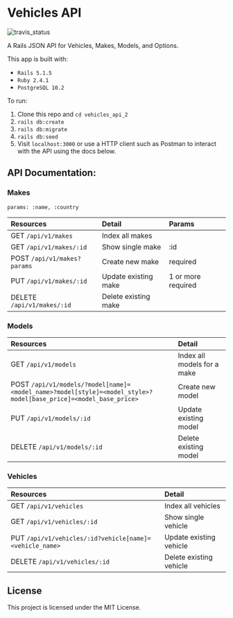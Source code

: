 # Vehicles API

![travis_status](https://travis-ci.org/podoglyph/vehicles_api_2.svg?branch=master)

A Rails JSON API for Vehicles, Makes, Models, and Options.

This app is built with:

* `Rails 5.1.5`
* `Ruby 2.4.1`
* `PostgreSQL 10.2`

To run:

1. Clone this repo and `cd vehicles_api_2`
3. `rails db:create`
4. `rails db:migrate`
5. `rails db:seed`
5.  Visit `localhost:3000` or use a HTTP client such as Postman to interact with the API using the docs below.

## API Documentation:

### Makes

`params: :name, :country`

| Resources | Detail | Params |
| :-------- |:-------| :------- |
| GET `/api/v1/makes` | Index all makes | |
| GET `/api/v1/makes/:id` | Show single make | :id |
| POST `/api/v1/makes?params` | Create new make | required |
| PUT `/api/v1/makes/:id` | Update existing make | 1 or more required|
| DELETE `/api/v1/makes/:id` | Delete existing make | |


### Models

| Resources | Detail |
| :-------- |:-------|
| GET `/api/v1/models` | Index all models for a make |
| POST `/api/v1/models/?model[name]=<model_name>?model[style]=<model_style>?model[base_price]=<model_base_price>` | Create new model |
| PUT `/api/v1/models/:id` | Update existing model |
| DELETE `/api/v1/models/:id` | Delete existing model |


### Vehicles

| Resources | Detail |
| :-------- |:-------|
| GET `/api/v1/vehicles` | Index all vehicles |
| GET `/api/v1/vehicles/:id` | Show single vehicle |
| PUT `/api/v1/vehicles/:id?vehicle[name]=<vehicle_name>` | Update existing vehicle |
| DELETE `/api/v1/vehicles/:id` | Delete existing vehicle |

## License

This project is licensed under the MIT License.

